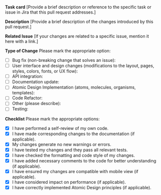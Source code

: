 **Task card**
[Provide a brief description or reference to the specific task or issue in Jira that this pull request addresses.]

**Description**
[Provide a brief description of the changes introduced by this pull request.]

**Related Issue**
[If your changes are related to a specific issue, mention it here with a link.]

**Type of Change**
Please mark the appropriate option:

- [ ] Bug fix (non-breaking change that solves an issue):
- [ ] User interface and design changes (modifications to the layout, pages, styles, colors, fonts, or UX flow):
- [ ] API integration:
- [ ] Documentation update:
- [ ] Atomic Design Implementation (atoms, molecules, organisms, templates):
- [ ] Code Refactor:
- [ ] Other (please describe):
- [ ] Testing:

**Checklist**
Please mark the appropriate options:

- [x] I have performed a self-review of my own code.
- [x] I have made corresponding changes to the documentation (if applicable).
- [x] My changes generate no new warnings or errors.
- [x] I have tested my changes and they pass all relevant tests.
- [x] I have checked the formatting and code style of my changes.
- [x] I have added necessary comments to the code for better understanding (if applicable).
- [x] I have ensured my changes are compatible with mobile view (if applicable).
- [x] I have considered impact on performance (if applicable).
- [x] I have correctly implemented Atomic Design principles (if applicable).
